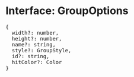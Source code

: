 # Interface: GroupOptions

<pre>
{
  width?: number,
  height?: number,
  name?: string,
  style?: <Ref to="./group-style">GroupStyle</Ref>,
  id?: string,
  hitColor?: <Ref to="../classes/color">Color</Ref>
}
</pre>

<script setup>
import Ref from '../../../../../components/api/Ref.vue';
</script>
